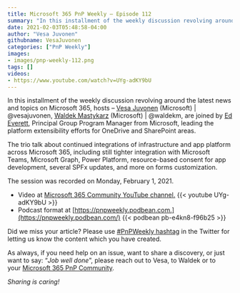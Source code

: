 ```yaml
---
title: Microsoft 365 PnP Weekly – Episode 112
summary: "In this installment of the weekly discussion revolving around the latest news and topics on Microsoft 365, hosts – Vesa Juvonen (Microsoft), Waldek Mastykarz (Microsoft), are joined by Ed Everett, Principal Group Program Manager from Microsoft, leading the platform extensibility efforts for OneDrive and SharePoint areas. "
date: 2021-02-03T05:48:58-04:00
author: "Vesa Juvonen"
githubname: VesaJuvonen
categories: ["PnP Weekly"]
images:
- images/pnp-weekly-112.png
tags: []
videos:
- https://www.youtube.com/watch?v=UYg-adKY9bU
---
```


In this installment of the weekly discussion revolving around the latest news and topics on Microsoft 365, hosts – [Vesa Juvonen](http://twitter.com/vesajuvonen) (Microsoft) | @vesajuvonen, [Waldek Mastykarz](http://twitter.com/waldekm) (Microsoft) | @waldekm, are joined by [Ed Everett](https://twitter.com/Ed_Averett), Principal Group Program Manager from Microsoft, leading the platform extensibility efforts for OneDrive and SharePoint areas. 

The trio talk about continued integrations of infrastructure and app platform across Microsoft 365, including still tighter integration with Microsoft Teams, Microsoft Graph, Power Platform, resource-based consent for app development, several SPFx updates, and more on forms customization.  

The session was recorded on Monday, February 1, 2021.

*   Video at [Microsoft 365 Community YouTube channel.](https://aka.ms/m365pnp-videos)
    {{< youtube UYg-adKY9bU >}}
*   Podcast format at [https://pnpweekly.podbean.com.](https://pnpweekly.podbean.com/) 
    {{< podbean pb-e4kn8-f96b25 >}}

Did we miss your article? Please use [#PnPWeekly hashtag](https://twitter.com/search?q=%23pnpweekly) in the Twitter for letting us know the content which you have created. 

As always, if you need help on an issue, want to share a discovery, or just want to say: “_Job well done_”, please reach out to Vesa, to Waldek or to your [Microsoft 365 PnP Community](https://aka.ms/m365pnp).

_Sharing is caring!_
